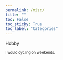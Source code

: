 ```yaml
---
permalink: /misc/
title: ""
toc: False
toc_sticky: True 
toc_label: "Categories"
---
```

  
Hobby
<br/>

<span style="font-size:80%">I would cycling on weekends. </span>

